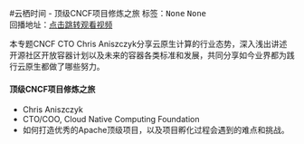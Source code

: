 #云栖时间 - 顶级CNCF项目修炼之旅标签：<kbd>None</kbd> <kbd>None</kbd><br>回播地址：[点击跳转观看视频]()本专题CNCF CTO Chris Aniszczyk分享云原生计算的行业态势，深入浅出讲述开源社区开放容器计划以及未来的容器各类标准和发展，共同分享如今业界都为践行云原生都做了哪些努力。#### 顶级CNCF项目修炼之旅* Chris Aniszczyk* CTO/COO, Cloud Native Computing Foundation* 如何打造优秀的Apache顶级项目，以及项目孵化过程会遇到的难点和挑战。